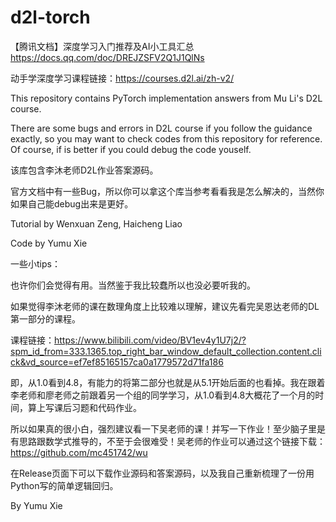 # d2l-torch

【腾讯文档】深度学习入门推荐及AI小工具汇总
https://docs.qq.com/doc/DREJZSFV2Q1J1QlNs

动手学深度学习课程链接：https://courses.d2l.ai/zh-v2/

This repository contains PyTorch implementation answers from Mu Li's D2L course.

There are some bugs and errors in D2L course if you follow the guidance exactly, so you may want to check codes from this repository for reference. Of course, if is better if you could debug the code youself.

该库包含李沐老师D2L作业答案源码。

官方文档中有一些Bug，所以你可以拿这个库当参考看看我是怎么解决的，当然你如果自己能debug出来是更好。

Tutorial by Wenxuan Zeng, Haicheng Liao

Code by Yumu Xie

一些小tips：

也许你们会觉得有用。当然鉴于我比较蠢所以也没必要听我的。

如果觉得李沐老师的课在数理角度上比较难以理解，建议先看完吴恩达老师的DL第一部分的课程。

课程链接：https://www.bilibili.com/video/BV1ev4y1U7j2/?spm_id_from=333.1365.top_right_bar_window_default_collection.content.click&vd_source=ef7ef85165157ca0a1779572d71fa186

即，从1.0看到4.8，有能力的将第二部分也就是从5.1开始后面的也看掉。我在跟着李老师和廖老师之前跟着另一个组的同学学习，从1.0看到4.8大概花了一个月的时间，算上写课后习题和代码作业。

所以如果真的很小白，强烈建议看一下吴老师的课！并写一下作业！至少脑子里是有思路跟数学式推导的，不至于会很难受！吴老师的作业可以通过这个链接下载：https://github.com/mc451742/wu

在Release页面下可以下载作业源码和答案源码，以及我自己重新梳理了一份用Python写的简单逻辑回归。

By Yumu Xie
